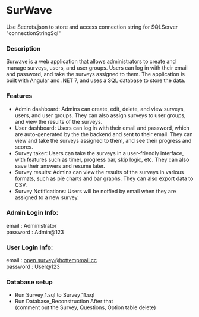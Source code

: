 # SurWave

Use Secrets.json to store and access connection string for SQLServer "connectionStringSql"

### Description<br/>
Surwave is a web application that allows administrators to create and manage surveys, users, and user groups. Users can log in with their email and password, and take the surveys assigned to them. The application is built with Angular and .NET 7, and uses a SQL database to store the data. <br/>

### Features<br/>
- Admin dashboard: Admins can create, edit, delete, and view surveys, users, and user groups. They can also assign surveys to user groups, and view the results of the surveys.<br/>
- User dashboard: Users can log in with their email and password, which are auto-generated by the the backend and sent to their email. They can view and take the surveys assigned to them, and see their progress and scores.<br/>
- Survey taker: Users can take the surveys in a user-friendly interface, with features such as timer, progress bar, skip logic, etc. They can also save their answers and resume later.<br/>
- Survey results: Admins can view the results of the surveys in various formats, such as pie charts and bar graphs. They can also export data to CSV.<br/>
- Survey Notifications: Users will be notfied by email when they are assigned to a new survey.<br/>

### Admin Login Info: <br/>
email : Administrator <br/>
password : Admin@123 <br/>

### User Login Info: <br/>
email : open.survey@hottempmail.cc <br/>
password : User@123 <br/>

### Database setup
- Run Survey_1.sql to Survey_11.sql <br/>
- Run Database_Reconstruction After that <br/> (comment out the Survey, Questions, Option table delete)
